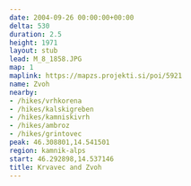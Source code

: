 ```yaml
---
date: 2004-09-26 00:00:00+00:00
delta: 530
duration: 2.5
height: 1971
layout: stub
lead: M_8_1858.JPG
map: 1
maplink: https://mapzs.projekti.si/poi/5921
name: Zvoh
nearby:
- /hikes/vrhkorena
- /hikes/kalskigreben
- /hikes/kamniskivrh
- /hikes/ambroz
- /hikes/grintovec
peak: 46.308801,14.541501
region: kamnik-alps
start: 46.292898,14.537146
title: Krvavec and Zvoh
---
```

